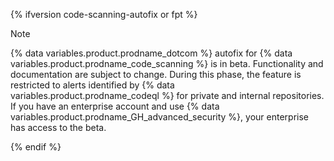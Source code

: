 {% ifversion code-scanning-autofix or fpt %}

> [!NOTE]
> {% data variables.product.prodname_dotcom %} autofix for {% data variables.product.prodname_code_scanning %} is in beta. Functionality and documentation are subject to change. During this phase, the feature is restricted to alerts identified by {% data variables.product.prodname_codeql %} for private and internal repositories. If you have an enterprise account and use {% data variables.product.prodname_GH_advanced_security %}, your enterprise has access to the beta.

{% endif %}
